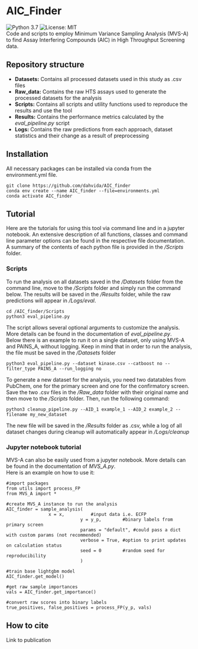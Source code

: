 # AIC_Finder
![Python 3.7](https://img.shields.io/badge/python-3.7%20%7C%203.8-brightgreen)
![License: MIT](https://img.shields.io/badge/License-MIT-yellow.svg)  
Code and scripts to employ Minimum Variance Sampling Analysis (MVS-A) to find Assay Interfering Compounds (AIC) in High Throughput Screening data.  

## Repository structure
- **Datasets:** Contains all processed datasets used in this study as .csv files  
- **Raw_data:** Contains the raw HTS assays used to generate the processed datasets for the analysis  
- **Scripts:** Contains all scripts and utility functions used to reproduce the results and use the tool  
- **Results:** Contains the performance metrics calculated by the *eval_pipeline.py* script  
- **Logs:** Contains the raw predictions from each approach, dataset statistics and their change as a result of preprocessing  

## Installation  
All necessary packages can be installed via conda from the environment.yml file.  
```
git clone https://github.com/dahvida/AIC_finder
conda env create --name AIC_finder --file=environments.yml
conda activate AIC_finder
```

## Tutorial
Here are the tutorials for using this tool via command line and in a jupyter notebook. An extensive description of all functions, classes and command line parameter options can be found in the respective file documentation.  
A summary of the contents of each python file is provided in the */Scripts* folder.  

### Scripts
To run the analysis on all datasets saved in the */Datasets* folder from the command line, move to the */Scripts* folder and simply run the command below. The results will be saved in the */Results* folder, while the raw predictions will appear in */Logs/eval*.  
```
cd /AIC_finder/Scripts
python3 eval_pipeline.py
```
The script allows several optional arguments to customize the analysis. More details can be found in the documentation of *eval_pipeline.py*.  
Below there is an example to run it on a single dataset, only using MVS-A and PAINS_A, without logging. Keep in mind that in order to run the analysis, the file must be saved in the */Datasets* folder  
```
python3 eval_pipeline.py --dataset kinase.csv --catboost no --filter_type PAINS_A --run_logging no
```
To generate a new dataset for the analysis, you need two datatables from PubChem, one for the primary screen and one for the confirmatory screen. Save the two .csv files in the */Raw_data* folder with their original name and then move to the */Scripts* folder. Then, run the following command:  
```
python3 cleanup_pipeline.py --AID_1 example_1 --AID_2 example_2 --filename my_new_dataset
```
The new file will be saved in the */Results* folder as .csv, while a log of all dataset changes during cleanup will automatically appear in */Logs/cleanup*  

### Jupyter notebook tutorial
MVS-A can also be easily used from a jupyter notebook. More details can be found in the documentation of *MVS_A.py*.  
 Here is an example on how to use it:  
```
#import packages
from utils import process_FP
from MVS_A import *

#create MVS_A instance to run the analysis
AIC_finder = sample_analysis(
				x = x,			#input data i.e. ECFP
                      		y = y_p, 		#binary labels from primary screen
                      		params = "default",	#could pass a dict with custom params (not recommended)
                      		verbose = True,	#option to print updates on calculation status
                      		seed = 0		#random seed for reproducibility
                      		)

#train base lightgbm model
AIC_finder.get_model()

#get raw sample importances
vals = AIC_finder.get_importance()

#convert raw scores into binary labels
true_positives, false_positives = process_FP(y_p, vals)
```

## How to cite
Link to publication  


